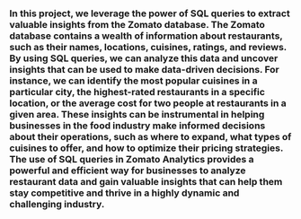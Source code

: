### In this project, we leverage the power of SQL queries to extract valuable insights from the Zomato database. The Zomato database contains a wealth of information about restaurants, such as their names, locations, cuisines, ratings, and reviews. By using SQL queries, we can analyze this data and uncover insights that can be used to make data-driven decisions. For instance, we can identify the most popular cuisines in a particular city, the highest-rated restaurants in a specific location, or the average cost for two people at restaurants in a given area. These insights can be instrumental in helping businesses in the food industry make informed decisions about their operations, such as where to expand, what types of cuisines to offer, and how to optimize their pricing strategies. The use of SQL queries in Zomato Analytics provides a powerful and efficient way for businesses to analyze restaurant data and gain valuable insights that can help them stay competitive and thrive in a highly dynamic and challenging industry.
